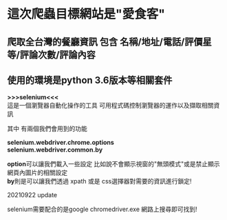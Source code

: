 # 這次爬蟲目標網站是"愛食客" 
## 爬取全台灣的餐廳資訊 包含 名稱/地址/電話/評價星等/評論次數/評論內容
## 使用的環境是python 3.6版本等相關套件

**>>>selenium<<<**  
這是一個瀏覽器自動化操作的工具 可用程式碼控制瀏覽器的運作以及擷取相關資訊  

其中 有兩個我們會用到的功能

**selenium.webdriver.chrome.options**  
**selenium.webdriver.common.by**  

**option**可以讓我們載入一些設定 比如說不會顯示視窗的"無頭模式"或是禁止顯示網頁內圖片的相關設定  
**by**則是可以讓我們透過 xpath 或是 css選擇器對需要的資訊進行鎖定!  

20210922 update

selenium需要配合的是google chromedriver.exe 網路上搜尋即可找到!

